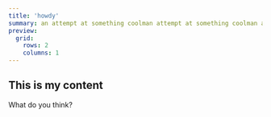 ```yaml
---
title: 'howdy'
summary: an attempt at something coolman attempt at something coolman attempt at something coolman attempt at something coolman attempt at something coolman attempt at something coolman attempt at something coolman attempt at something coolman attempt at something coolman attempt at something coolman attempt at something coolman attempt at something coolman attempt at something coolmvman attempt at something coolman attempt at something coolman attempt at something coolman attempt at something coolman attempt at something coolman attempt at something coolmvman attempt at something coolman attempt at something coolman attempt at something coolm
preview:
  grid:
    rows: 2
    columns: 1
---
```


## This is my content

What do you think?
